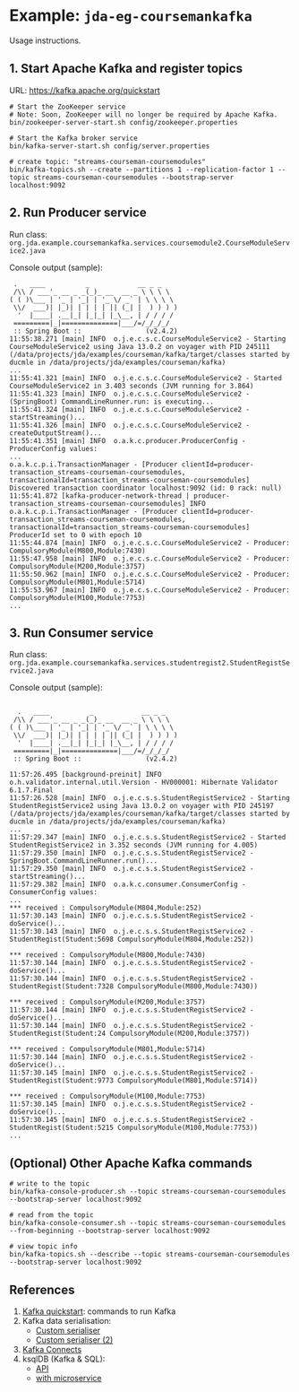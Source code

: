 Example: `jda-eg-coursemankafka`
===============================

Usage instructions.

## 1. Start Apache Kafka and register topics
URL: https://kafka.apache.org/quickstart

```
# Start the ZooKeeper service
# Note: Soon, ZooKeeper will no longer be required by Apache Kafka.
bin/zookeeper-server-start.sh config/zookeeper.properties
```

```
# Start the Kafka broker service
bin/kafka-server-start.sh config/server.properties
```

```
# create topic: "streams-courseman-coursemodules"
bin/kafka-topics.sh --create --partitions 1 --replication-factor 1 --topic streams-courseman-coursemodules --bootstrap-server localhost:9092
```

## 2. Run Producer service

Run class: `org.jda.example.coursemankafka.services.coursemodule2.CourseModuleService2.java` 

Console output (sample):

```
 .   ____          _            __ _ _
 /\\ / ___'_ __ _ _(_)_ __  __ _ \ \ \ \
( ( )\___ | '_ | '_| | '_ \/ _` | \ \ \ \
 \\/  ___)| |_)| | | | | || (_| |  ) ) ) )
  '  |____| .__|_| |_|_| |_\__, | / / / /
 =========|_|==============|___/=/_/_/_/
 :: Spring Boot ::                (v2.4.2)
11:55:38.271 [main] INFO  o.j.e.c.s.c.CourseModuleService2 - Starting CourseModuleService2 using Java 13.0.2 on voyager with PID 245111 (/data/projects/jda/examples/courseman/kafka/target/classes started by ducmle in /data/projects/jda/examples/courseman/kafka)
...
11:55:41.321 [main] INFO  o.j.e.c.s.c.CourseModuleService2 - Started CourseModuleService2 in 3.403 seconds (JVM running for 3.864)
11:55:41.323 [main] INFO  o.j.e.c.s.c.CourseModuleService2 - (SpringBoot) CommandLineRunner.run: is executing...
11:55:41.324 [main] INFO  o.j.e.c.s.c.CourseModuleService2 - startStreaming()...
11:55:41.326 [main] INFO  o.j.e.c.s.c.CourseModuleService2 - createOutputStream()...
11:55:41.351 [main] INFO  o.a.k.c.producer.ProducerConfig - ProducerConfig values: 
...
o.a.k.c.p.i.TransactionManager - [Producer clientId=producer-transaction_streams-courseman-coursemodules, transactionalId=transaction_streams-courseman-coursemodules] Discovered transaction coordinator localhost:9092 (id: 0 rack: null)
11:55:41.872 [kafka-producer-network-thread | producer-transaction_streams-courseman-coursemodules] INFO  o.a.k.c.p.i.TransactionManager - [Producer clientId=producer-transaction_streams-courseman-coursemodules, transactionalId=transaction_streams-courseman-coursemodules] ProducerId set to 0 with epoch 10
11:55:44.874 [main] INFO  o.j.e.c.s.c.CourseModuleService2 - Producer: CompulsoryModule(M800,Module:7430)
11:55:47.958 [main] INFO  o.j.e.c.s.c.CourseModuleService2 - Producer: CompulsoryModule(M200,Module:3757)
11:55:50.962 [main] INFO  o.j.e.c.s.c.CourseModuleService2 - Producer: CompulsoryModule(M801,Module:5714)
11:55:53.967 [main] INFO  o.j.e.c.s.c.CourseModuleService2 - Producer: CompulsoryModule(M100,Module:7753)
... 

```

## 3. Run Consumer service
Run class: `org.jda.example.coursemankafka.services.studentregist2.StudentRegistService2.java` 

Console output (sample):

```

  .   ____          _            __ _ _
 /\\ / ___'_ __ _ _(_)_ __  __ _ \ \ \ \
( ( )\___ | '_ | '_| | '_ \/ _` | \ \ \ \
 \\/  ___)| |_)| | | | | || (_| |  ) ) ) )
  '  |____| .__|_| |_|_| |_\__, | / / / /
 =========|_|==============|___/=/_/_/_/
 :: Spring Boot ::                (v2.4.2)

11:57:26.495 [background-preinit] INFO  o.h.validator.internal.util.Version - HV000001: Hibernate Validator 6.1.7.Final
11:57:26.528 [main] INFO  o.j.e.c.s.s.StudentRegistService2 - Starting StudentRegistService2 using Java 13.0.2 on voyager with PID 245197 (/data/projects/jda/examples/courseman/kafka/target/classes started by ducmle in /data/projects/jda/examples/courseman/kafka)
...
11:57:29.347 [main] INFO  o.j.e.c.s.s.StudentRegistService2 - Started StudentRegistService2 in 3.352 seconds (JVM running for 4.005)
11:57:29.350 [main] INFO  o.j.e.c.s.s.StudentRegistService2 - SpringBoot.CommandLineRunner.run()...
11:57:29.350 [main] INFO  o.j.e.c.s.s.StudentRegistService2 - startStreaming()...
11:57:29.382 [main] INFO  o.a.k.c.consumer.ConsumerConfig - ConsumerConfig values: 
...
*** received : CompulsoryModule(M804,Module:252)
11:57:30.143 [main] INFO  o.j.e.c.s.s.StudentRegistService2 - doService()...
11:57:30.143 [main] INFO  o.j.e.c.s.s.StudentRegistService2 -    StudentRegist(Student:5698 CompulsoryModule(M804,Module:252))

*** received : CompulsoryModule(M800,Module:7430)
11:57:30.144 [main] INFO  o.j.e.c.s.s.StudentRegistService2 - doService()...
11:57:30.144 [main] INFO  o.j.e.c.s.s.StudentRegistService2 -    StudentRegist(Student:7328 CompulsoryModule(M800,Module:7430))

*** received : CompulsoryModule(M200,Module:3757)
11:57:30.144 [main] INFO  o.j.e.c.s.s.StudentRegistService2 - doService()...
11:57:30.144 [main] INFO  o.j.e.c.s.s.StudentRegistService2 -    StudentRegist(Student:24 CompulsoryModule(M200,Module:3757))

*** received : CompulsoryModule(M801,Module:5714)
11:57:30.144 [main] INFO  o.j.e.c.s.s.StudentRegistService2 - doService()...
11:57:30.145 [main] INFO  o.j.e.c.s.s.StudentRegistService2 -    StudentRegist(Student:9773 CompulsoryModule(M801,Module:5714))

*** received : CompulsoryModule(M100,Module:7753)
11:57:30.145 [main] INFO  o.j.e.c.s.s.StudentRegistService2 - doService()...
11:57:30.145 [main] INFO  o.j.e.c.s.s.StudentRegistService2 -    StudentRegist(Student:5215 CompulsoryModule(M100,Module:7753))
...

```

## (Optional) Other Apache Kafka commands

```
# write to the topic
bin/kafka-console-producer.sh --topic streams-courseman-coursemodules --bootstrap-server localhost:9092
```

```
# read from the topic
bin/kafka-console-consumer.sh --topic streams-courseman-coursemodules --from-beginning --bootstrap-server localhost:9092
```

```
# view topic info
bin/kafka-topics.sh --describe --topic streams-courseman-coursemodules --bootstrap-server localhost:9092
```

## References
1. [Kafka quickstart](https://kafka.apache.org/quickstart): commands to run Kafka
2. Kafka data serialisation: 
	- [Custom serialiser](https://kafka.apache.org/10/documentation/streams/developer-guide/datatypes#implementing-custom-serdes)
	- [Custom serialiser (2)](https://www.baeldung.com/kafka-custom-serializer)
3. [Kafka Connects](https://kafka.apache.org/documentation/#connect)
4. ksqlDB (Kafka & SQL): 
	- [API](https://www.baeldung.com/ksqldb)
	- [with microservice](https://docs.ksqldb.io/en/latest/tutorials/event-driven-microservice/)